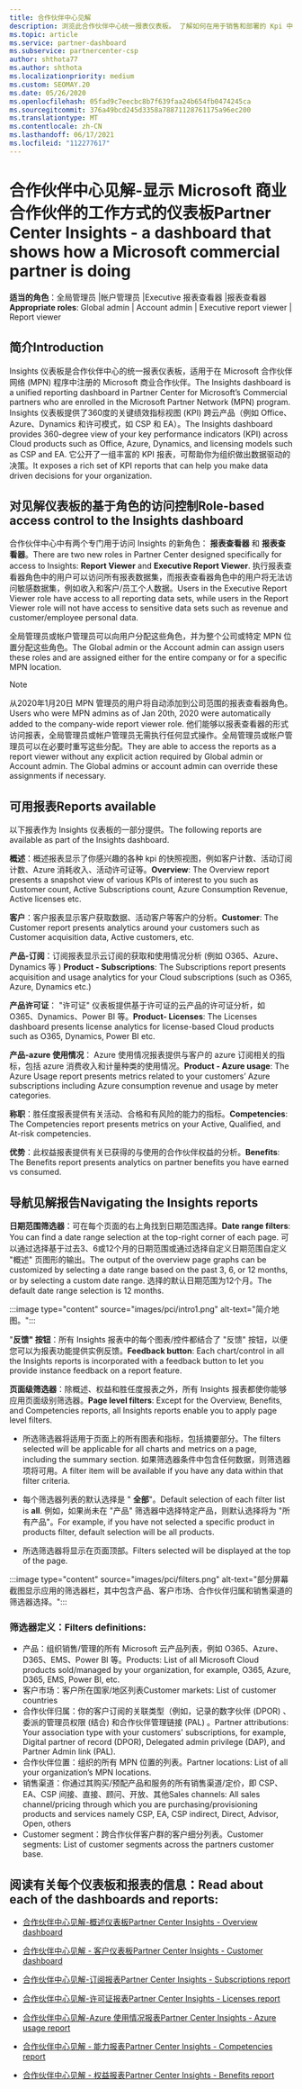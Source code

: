 ```yaml
---
title: 合作伙伴中心见解
description: 浏览此合作伙伴中心统一报表仪表板。 了解如何在用于销售和部署的 Kpi 中进行操作、进行客户开发等。
ms.topic: article
ms.service: partner-dashboard
ms.subservice: partnercenter-csp
author: shthota77
ms.author: shthota
ms.localizationpriority: medium
ms.custom: SEOMAY.20
ms.date: 05/26/2020
ms.openlocfilehash: 05fad9c7eecbc8b7f639faa24b654fb0474245ca
ms.sourcegitcommit: 376a49bcd245d3358a78871128761175a96ec200
ms.translationtype: MT
ms.contentlocale: zh-CN
ms.lasthandoff: 06/17/2021
ms.locfileid: "112277617"
---
```

# <a name="partner-center-insights---a-dashboard-that-shows-how-a-microsoft-commercial-partner-is-doing"></a><span data-ttu-id="f459f-104">合作伙伴中心见解-显示 Microsoft 商业合作伙伴的工作方式的仪表板</span><span class="sxs-lookup"><span data-stu-id="f459f-104">Partner Center Insights - a dashboard that shows how a Microsoft commercial partner is doing</span></span>

<span data-ttu-id="f459f-105">**适当的角色**：全局管理员 |帐户管理员 |Executive 报表查看器 |报表查看器</span><span class="sxs-lookup"><span data-stu-id="f459f-105">**Appropriate roles**: Global admin | Account admin | Executive report viewer | Report viewer</span></span>

## <a name="introduction"></a><span data-ttu-id="f459f-106">简介</span><span class="sxs-lookup"><span data-stu-id="f459f-106">Introduction</span></span>

<span data-ttu-id="f459f-107">Insights 仪表板是合作伙伴中心的统一报表仪表板，适用于在 Microsoft 合作伙伴网络 (MPN) 程序中注册的 Microsoft 商业合作伙伴。</span><span class="sxs-lookup"><span data-stu-id="f459f-107">The Insights dashboard is a unified reporting dashboard in Partner Center for Microsoft’s Commercial partners who are enrolled in the Microsoft Partner Network (MPN) program.</span></span> <span data-ttu-id="f459f-108">Insights 仪表板提供了360度的关键绩效指标视图 (KPI) 跨云产品（例如 Office、Azure、Dynamics 和许可模式，如 CSP 和 EA）。</span><span class="sxs-lookup"><span data-stu-id="f459f-108">The Insights dashboard provides 360-degree view of your key performance indicators (KPI) across Cloud products such as Office, Azure, Dynamics, and licensing models such as CSP and EA.</span></span> <span data-ttu-id="f459f-109">它公开了一组丰富的 KPI 报表，可帮助你为组织做出数据驱动的决策。</span><span class="sxs-lookup"><span data-stu-id="f459f-109">It exposes a rich set of KPI reports that can help you make data driven decisions for your organization.</span></span> 

## <a name="role-based-access-control-to-the-insights-dashboard"></a><span data-ttu-id="f459f-110">对见解仪表板的基于角色的访问控制</span><span class="sxs-lookup"><span data-stu-id="f459f-110">Role-based access control to the Insights dashboard</span></span>

<span data-ttu-id="f459f-111">合作伙伴中心中有两个专门用于访问 Insights 的新角色： **报表查看器** 和 **报表查看器**。</span><span class="sxs-lookup"><span data-stu-id="f459f-111">There are two new roles in Partner Center designed specifically for access to Insights: **Report Viewer** and **Executive Report Viewer**.</span></span> <span data-ttu-id="f459f-112">执行报表查看器角色中的用户可以访问所有报表数据集，而报表查看器角色中的用户将无法访问敏感数据集，例如收入和客户/员工个人数据。</span><span class="sxs-lookup"><span data-stu-id="f459f-112">Users in the Executive Report Viewer role have access to all reporting data sets, while users in the Report Viewer role will not have access to sensitive data sets such as revenue and customer/employee personal data.</span></span> 

<span data-ttu-id="f459f-113">全局管理员或帐户管理员可以向用户分配这些角色，并为整个公司或特定 MPN 位置分配这些角色。</span><span class="sxs-lookup"><span data-stu-id="f459f-113">The Global admin or the Account admin can assign users these roles and are assigned either for the entire company or for a specific MPN location.</span></span>  

>[!Note] 
><span data-ttu-id="f459f-114">从2020年1月20日 MPN 管理员的用户将自动添加到公司范围的报表查看器角色。</span><span class="sxs-lookup"><span data-stu-id="f459f-114">Users who were MPN admins as of Jan 20th, 2020 were automatically added to the company-wide report viewer role.</span></span> <span data-ttu-id="f459f-115">他们能够以报表查看器的形式访问报表，全局管理员或帐户管理员无需执行任何显式操作。全局管理员或帐户管理员可以在必要时重写这些分配。</span><span class="sxs-lookup"><span data-stu-id="f459f-115">They are able to access the reports as a report viewer without any explicit action required by Global admin or Account admin. The Global admins or account admin can override these assignments if necessary.</span></span> 

## <a name="reports-available"></a><span data-ttu-id="f459f-116">可用报表</span><span class="sxs-lookup"><span data-stu-id="f459f-116">Reports available</span></span>

<span data-ttu-id="f459f-117">以下报表作为 Insights 仪表板的一部分提供。</span><span class="sxs-lookup"><span data-stu-id="f459f-117">The following reports are available as part of the Insights dashboard.</span></span>

<span data-ttu-id="f459f-118">**概述**：概述报表显示了你感兴趣的各种 kpi 的快照视图，例如客户计数、活动订阅计数、Azure 消耗收入、活动许可证等。</span><span class="sxs-lookup"><span data-stu-id="f459f-118">**Overview**: The Overview report presents a snapshot view of various KPIs of interest to you such as Customer count, Active Subscriptions count, Azure Consumption Revenue, Active licenses etc.</span></span>

<span data-ttu-id="f459f-119">**客户**：客户报表显示客户获取数据、活动客户等客户的分析。</span><span class="sxs-lookup"><span data-stu-id="f459f-119">**Customer**: The Customer report presents analytics around your customers such as Customer acquisition data, Active customers, etc.</span></span>

<span data-ttu-id="f459f-120">**产品-订阅**：订阅报表显示云订阅的获取和使用情况分析 (例如 O365、Azure、Dynamics 等 ) </span><span class="sxs-lookup"><span data-stu-id="f459f-120">**Product - Subscriptions**: The Subscriptions report presents acquisition and usage analytics for your Cloud subscriptions (such as O365, Azure, Dynamics etc.)</span></span>

<span data-ttu-id="f459f-121">**产品许可证**： "许可证" 仪表板提供基于许可证的云产品的许可证分析，如 O365、Dynamics、Power BI 等。</span><span class="sxs-lookup"><span data-stu-id="f459f-121">**Product- Licenses**: The Licenses dashboard presents license analytics for license-based Cloud products such as O365, Dynamics, Power BI etc.</span></span>

<span data-ttu-id="f459f-122">**产品-azure 使用情况**： Azure 使用情况报表提供与客户的 azure 订阅相关的指标，包括 azure 消费收入和计量种类的使用情况。</span><span class="sxs-lookup"><span data-stu-id="f459f-122">**Product - Azure usage**: The Azure Usage report presents metrics related to your customers’ Azure subscriptions including Azure consumption revenue and usage by meter categories.</span></span>

<span data-ttu-id="f459f-123">**称职**：胜任度报表提供有关活动、合格和有风险的能力的指标。</span><span class="sxs-lookup"><span data-stu-id="f459f-123">**Competencies**: The Competencies report presents metrics on your Active, Qualified, and At-risk competencies.</span></span>

<span data-ttu-id="f459f-124">**优势**：此权益报表提供有关已获得的与使用的合作伙伴权益的分析。</span><span class="sxs-lookup"><span data-stu-id="f459f-124">**Benefits**: The Benefits report presents analytics on partner benefits you have earned vs consumed.</span></span>

## <a name="navigating-the-insights-reports"></a><span data-ttu-id="f459f-125">导航见解报告</span><span class="sxs-lookup"><span data-stu-id="f459f-125">Navigating the Insights reports</span></span>

<span data-ttu-id="f459f-126">**日期范围筛选器**：可在每个页面的右上角找到日期范围选择。</span><span class="sxs-lookup"><span data-stu-id="f459f-126">**Date range filters**: You can find a date range selection at the top-right corner of each page.</span></span> <span data-ttu-id="f459f-127">可以通过选择基于过去3、6或12个月的日期范围或通过选择自定义日期范围自定义 "概述" 页图形的输出。</span><span class="sxs-lookup"><span data-stu-id="f459f-127">The output of the overview page graphs can be customized by selecting a date range based on the past 3, 6, or 12 months, or by selecting a custom date range.</span></span> <span data-ttu-id="f459f-128">选择的默认日期范围为12个月。</span><span class="sxs-lookup"><span data-stu-id="f459f-128">The default date range selection is 12 months.</span></span> 

:::image type="content" source="images/pci/intro1.png" alt-text="简介地图。":::

<span data-ttu-id="f459f-130">"**反馈" 按钮**：所有 Insights 报表中的每个图表/控件都结合了 "反馈" 按钮，以便您可以为报表功能提供实例反馈。</span><span class="sxs-lookup"><span data-stu-id="f459f-130">**Feedback button**: Each chart/control in all the Insights reports is incorporated with a feedback button to let you provide instance feedback on a report feature.</span></span> 

 
<span data-ttu-id="f459f-131">**页面级筛选器**：除概述、权益和胜任度报表之外，所有 Insights 报表都使你能够应用页面级别筛选器。</span><span class="sxs-lookup"><span data-stu-id="f459f-131">**Page level filters**: Except for the Overview, Benefits, and Competencies reports, all Insights reports enable you to apply page level filters.</span></span> 

- <span data-ttu-id="f459f-132">所选筛选器将适用于页面上的所有图表和指标，包括摘要部分。</span><span class="sxs-lookup"><span data-stu-id="f459f-132">The filters selected will be applicable for all charts and metrics on a page, including the summary section.</span></span> <span data-ttu-id="f459f-133">如果筛选器条件中包含任何数据，则筛选器项将可用。</span><span class="sxs-lookup"><span data-stu-id="f459f-133">A filter item will be available if you have any data within that filter criteria.</span></span> 

- <span data-ttu-id="f459f-134">每个筛选器列表的默认选择是 " **全部**"。</span><span class="sxs-lookup"><span data-stu-id="f459f-134">Default selection of each filter list is **all**.</span></span> <span data-ttu-id="f459f-135">例如，如果尚未在 "产品" 筛选器中选择特定产品，则默认选择将为 "所有产品"。</span><span class="sxs-lookup"><span data-stu-id="f459f-135">For example, if you have not selected a specific product in products filter, default selection will be all products.</span></span>

- <span data-ttu-id="f459f-136">所选筛选器将显示在页面顶部。</span><span class="sxs-lookup"><span data-stu-id="f459f-136">Filters selected will be displayed at the top of the page.</span></span> 

:::image type="content" source="images/pci/filters.png" alt-text="部分屏幕截图显示应用的筛选器栏，其中包含产品、客户市场、合作伙伴归属和销售渠道的筛选器选择。":::

### <a name="filters-definitions"></a><span data-ttu-id="f459f-138">筛选器定义：</span><span class="sxs-lookup"><span data-stu-id="f459f-138">Filters definitions:</span></span>

- <span data-ttu-id="f459f-139">产品：组织销售/管理的所有 Microsoft 云产品列表，例如 O365、Azure、D365、EMS、Power BI 等。</span><span class="sxs-lookup"><span data-stu-id="f459f-139">Products: List of all Microsoft Cloud products sold/managed by your organization, for example,  O365, Azure, D365, EMS, Power BI, etc.</span></span>
- <span data-ttu-id="f459f-140">客户市场：客户所在国家/地区列表</span><span class="sxs-lookup"><span data-stu-id="f459f-140">Customer markets: List of customer countries</span></span>
- <span data-ttu-id="f459f-141">合作伙伴归属：你的客户订阅的关联类型（例如，记录的数字伙伴 (DPOR) 、委派的管理员权限 (结合) 和合作伙伴管理链接 (PAL) 。</span><span class="sxs-lookup"><span data-stu-id="f459f-141">Partner attributions: Your association type with your customers' subscriptions, for example, Digital partner of record (DPOR), Delegated admin privilege (DAP), and Partner Admin link (PAL).</span></span> 
- <span data-ttu-id="f459f-142">合作伙伴位置：组织的所有 MPN 位置的列表。</span><span class="sxs-lookup"><span data-stu-id="f459f-142">Partner locations: List of all your organization’s MPN locations.</span></span>
- <span data-ttu-id="f459f-143">销售渠道：你通过其购买/预配产品和服务的所有销售渠道/定价，即 CSP、EA、CSP 间接、直接、顾问、开放、其他</span><span class="sxs-lookup"><span data-stu-id="f459f-143">Sales channels: All sales channel/pricing through which you are purchasing/provisioning products and services namely CSP, EA, CSP indirect, Direct, Advisor, Open, others</span></span>
- <span data-ttu-id="f459f-144">Customer segment：跨合作伙伴客户群的客户细分列表。</span><span class="sxs-lookup"><span data-stu-id="f459f-144">Customer segments: List of customer segments across the partners customer base.</span></span>

## <a name="read-about-each-of-the-dashboards-and-reports"></a><span data-ttu-id="f459f-145">阅读有关每个仪表板和报表的信息：</span><span class="sxs-lookup"><span data-stu-id="f459f-145">Read about each of the dashboards and reports:</span></span>

- [<span data-ttu-id="f459f-146">合作伙伴中心见解-概述仪表板</span><span class="sxs-lookup"><span data-stu-id="f459f-146">Partner Center Insights - Overview dashboard</span></span>](pci-overview-report.md)

- [<span data-ttu-id="f459f-147">合作伙伴中心见解 - 客户仪表板</span><span class="sxs-lookup"><span data-stu-id="f459f-147">Partner Center Insights - Customer dashboard</span></span>](pci-customer-report.md)

- [<span data-ttu-id="f459f-148">合作伙伴中心见解-订阅报表</span><span class="sxs-lookup"><span data-stu-id="f459f-148">Partner Center Insights - Subscriptions report</span></span>](pci-product-subscriptions-report.md)

- [<span data-ttu-id="f459f-149">合作伙伴中心见解-许可证报表</span><span class="sxs-lookup"><span data-stu-id="f459f-149">Partner Center Insights - Licenses report</span></span>](pci-product-licenses-report.md)

- [<span data-ttu-id="f459f-150">合作伙伴中心见解-Azure 使用情况报表</span><span class="sxs-lookup"><span data-stu-id="f459f-150">Partner Center Insights - Azure usage report</span></span>](pci-azure-usage-report.md)

- [<span data-ttu-id="f459f-151">合作伙伴中心见解 - 能力报表</span><span class="sxs-lookup"><span data-stu-id="f459f-151">Partner Center Insights - Competencies report</span></span>](pci-competencies-report.md)

- [<span data-ttu-id="f459f-152">合作伙伴中心见解 - 权益报表</span><span class="sxs-lookup"><span data-stu-id="f459f-152">Partner Center Insights - Benefits report</span></span>](pci-benefits-report.md)
